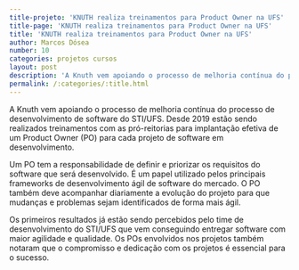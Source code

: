 ```yaml
---
title-projeto: 'KNUTH realiza treinamentos para Product Owner na UFS'
title-page: 'KNUTH realiza treinamentos para Product Owner na UFS'
title: 'KNUTH realiza treinamentos para Product Owner na UFS'
author: Marcos Dósea
number: 10
categories: projetos cursos
layout: post
description: 'A Knuth vem apoiando o processo de melhoria contínua do processo de desenvolvimento de software do STI/UFS.'
permalink: /:categories/:title.html
---
```


A Knuth vem apoiando o processo de melhoria contínua do processo de desenvolvimento de software do STI/UFS. Desde 2019 estão sendo realizados treinamentos com as pró-reitorias para implantação efetiva de um Product Owner (PO) para cada projeto de software em desenvolvimento.

Um PO tem a responsabilidade de definir e priorizar os requisitos do software que será desenvolvido. É um papel utilizado pelos principais frameworks de desenvolvimento ágil de software do mercado. O PO também deve acompanhar diariamente a evolução do projeto para que mudanças e problemas sejam identificados de forma mais ágil. 

Os primeiros resultados já estão sendo percebidos pelo time de desenvolvimento do STI/UFS que vem conseguindo entregar software com maior agilidade e qualidade. Os POs envolvidos nos projetos também notaram que o compromisso e dedicação com os projetos é essencial para o sucesso.